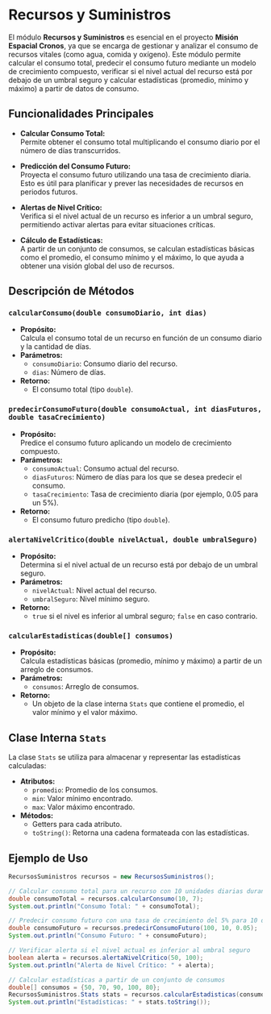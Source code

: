 # Recursos y Suministros

El módulo **Recursos y Suministros** es esencial en el proyecto **Misión Espacial Cronos**, ya que se encarga de gestionar y analizar el consumo de recursos vitales (como agua, comida y oxígeno). Este módulo permite calcular el consumo total, predecir el consumo futuro mediante un modelo de crecimiento compuesto, verificar si el nivel actual del recurso está por debajo de un umbral seguro y calcular estadísticas (promedio, mínimo y máximo) a partir de datos de consumo.

## Funcionalidades Principales

- **Calcular Consumo Total:**  
  Permite obtener el consumo total multiplicando el consumo diario por el número de días transcurridos.

- **Predicción del Consumo Futuro:**  
  Proyecta el consumo futuro utilizando una tasa de crecimiento diaria. Esto es útil para planificar y prever las necesidades de recursos en periodos futuros.

- **Alertas de Nivel Crítico:**  
  Verifica si el nivel actual de un recurso es inferior a un umbral seguro, permitiendo activar alertas para evitar situaciones críticas.

- **Cálculo de Estadísticas:**  
  A partir de un conjunto de consumos, se calculan estadísticas básicas como el promedio, el consumo mínimo y el máximo, lo que ayuda a obtener una visión global del uso de recursos.

## Descripción de Métodos

### `calcularConsumo(double consumoDiario, int dias)`

- **Propósito:**  
  Calcula el consumo total de un recurso en función de un consumo diario y la cantidad de días.
- **Parámetros:**
    - `consumoDiario`: Consumo diario del recurso.
    - `dias`: Número de días.
- **Retorno:**
    - El consumo total (tipo `double`).

### `predecirConsumoFuturo(double consumoActual, int diasFuturos, double tasaCrecimiento)`

- **Propósito:**  
  Predice el consumo futuro aplicando un modelo de crecimiento compuesto.
- **Parámetros:**
    - `consumoActual`: Consumo actual del recurso.
    - `diasFuturos`: Número de días para los que se desea predecir el consumo.
    - `tasaCrecimiento`: Tasa de crecimiento diaria (por ejemplo, 0.05 para un 5%).
- **Retorno:**
    - El consumo futuro predicho (tipo `double`).

### `alertaNivelCritico(double nivelActual, double umbralSeguro)`

- **Propósito:**  
  Determina si el nivel actual de un recurso está por debajo de un umbral seguro.
- **Parámetros:**
    - `nivelActual`: Nivel actual del recurso.
    - `umbralSeguro`: Nivel mínimo seguro.
- **Retorno:**
    - `true` si el nivel es inferior al umbral seguro; `false` en caso contrario.

### `calcularEstadisticas(double[] consumos)`

- **Propósito:**  
  Calcula estadísticas básicas (promedio, mínimo y máximo) a partir de un arreglo de consumos.
- **Parámetros:**
    - `consumos`: Arreglo de consumos.
- **Retorno:**
    - Un objeto de la clase interna `Stats` que contiene el promedio, el valor mínimo y el valor máximo.

## Clase Interna `Stats`

La clase `Stats` se utiliza para almacenar y representar las estadísticas calculadas:
- **Atributos:**
    - `promedio`: Promedio de los consumos.
    - `min`: Valor mínimo encontrado.
    - `max`: Valor máximo encontrado.
- **Métodos:**
    - Getters para cada atributo.
    - `toString()`: Retorna una cadena formateada con las estadísticas.

## Ejemplo de Uso

```java
RecursosSuministros recursos = new RecursosSuministros();

// Calcular consumo total para un recurso con 10 unidades diarias durante 7 días
double consumoTotal = recursos.calcularConsumo(10, 7);
System.out.println("Consumo Total: " + consumoTotal);

// Predecir consumo futuro con una tasa de crecimiento del 5% para 10 días
double consumoFuturo = recursos.predecirConsumoFuturo(100, 10, 0.05);
System.out.println("Consumo Futuro: " + consumoFuturo);

// Verificar alerta si el nivel actual es inferior al umbral seguro
boolean alerta = recursos.alertaNivelCritico(50, 100);
System.out.println("Alerta de Nivel Crítico: " + alerta);

// Calcular estadísticas a partir de un conjunto de consumos
double[] consumos = {50, 70, 90, 100, 80};
RecursosSuministros.Stats stats = recursos.calcularEstadisticas(consumos);
System.out.println("Estadísticas: " + stats.toString());
